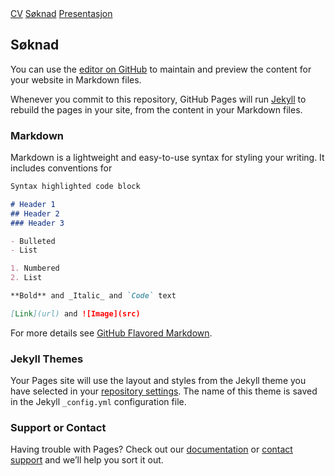 <!-- Navigation -->
<nav class="w3-bar w3-blue">
  <a href="#cv" class="w3-button w3-bar-item">CV</a>
  <a href="#søknad" class="w3-button w3-bar-item">Søknad</a>
  <a href="#pres" class="w3-button w3-bar-item">Presentasjon</a>
</nav>

## Søknad

You can use the [editor on GitHub](https://github.com/MatildeMeland/Matilde.github.io/edit/master/README.md) to maintain and preview the content for your website in Markdown files.

Whenever you commit to this repository, GitHub Pages will run [Jekyll](https://jekyllrb.com/) to rebuild the pages in your site, from the content in your Markdown files.

### Markdown

Markdown is a lightweight and easy-to-use syntax for styling your writing. It includes conventions for

```markdown
Syntax highlighted code block

# Header 1
## Header 2
### Header 3

- Bulleted
- List

1. Numbered
2. List

**Bold** and _Italic_ and `Code` text

[Link](url) and ![Image](src)
```

For more details see [GitHub Flavored Markdown](https://guides.github.com/features/mastering-markdown/).

### Jekyll Themes

Your Pages site will use the layout and styles from the Jekyll theme you have selected in your [repository settings](https://github.com/MatildeMeland/Matilde.github.io/settings). The name of this theme is saved in the Jekyll `_config.yml` configuration file.

### Support or Contact

Having trouble with Pages? Check out our [documentation](https://help.github.com/categories/github-pages-basics/) or [contact support](https://github.com/contact) and we’ll help you sort it out.
